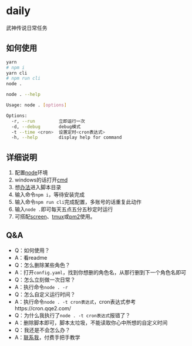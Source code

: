 # daily

武神传说日常任务

## 如何使用

```bash
yarn
# npm i
yarn cli
# npm run cli
node .
```

```bash
node . --help

Usage: node . [options]

Options:
  -r, --run         立即运行一次
  -d, --debug       debug模式
  -t --time <cron>  设置定时<cron表达式>
  -h, --help        display help for command
```

## 详细说明

1. 配置[node](http://nodejs.cn/)环境
2. windows的话打开[cmd](https://zhuanlan.zhihu.com/p/370645623)
3. 想[办法](https://www.zhihu.com/question/410243368)进入脚本目录
4. 输入命令`npm i`，等待安装完成
5. 输入命令`npm run cli`完成配置，多账号的话重复此动作
6. 输入`node .`即可每天五点五分五秒定时运行
7. 可搭配[screen](https://www.runoob.com/linux/linux-comm-screen.html)、[tmux](https://github.com/tmux/tmux/wiki/Getting-Started)或[pm2](https://pm2.keymetrics.io/docs/usage/quick-start/)使用。

## Q&A
* Q：如何使用？
* A：看readme
* Q：怎么删除某些角色？
* A：打开`config.yaml`，找到你想删的角色名，从那行删到下一个角色名即可
* Q：怎么立刻做一次日常？
* A：执行命令`node . -r`
* Q：怎么自定义运行时间？
* A：执行命令`node . -t cron表达式`，cron表达式参考https://cron.qqe2.com/
* Q：为什么我执行了`node . -t cron表达式`报错了？
* A：删除脚本即可，脚本太垃圾，不能读取你心中所想的自定义时间
* Q：我还是不会怎么办？
* A：[联系我](https://qm.qq.com/cgi-bin/qm/qr?k=bnXs8-QefzYqDfFVs3I88GbN1BiLx6dk&noverify=0)，付费手把手教学
